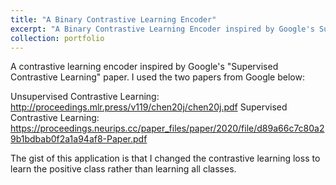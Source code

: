 ```yaml
---
title: "A Binary Contrastive Learning Encoder"
excerpt: "A Binary Contrastive Learning Encoder inspired by Google's Supervised Contrastive Learning model 1<br/><img src='/images/contrastive_loss.png'>"
collection: portfolio
---
```


A contrastive learning encoder inspired by Google's "Supervised Contrastive Learning" paper. I used the two papers from Google below:

Unsupervised Contrastive Learning: http://proceedings.mlr.press/v119/chen20j/chen20j.pdf
Supervised Contrastive Learning: https://proceedings.neurips.cc/paper_files/paper/2020/file/d89a66c7c80a29b1bdbab0f2a1a94af8-Paper.pdf

The gist of this application is that I changed the contrastive learning loss to learn the positive class rather than learning all classes.